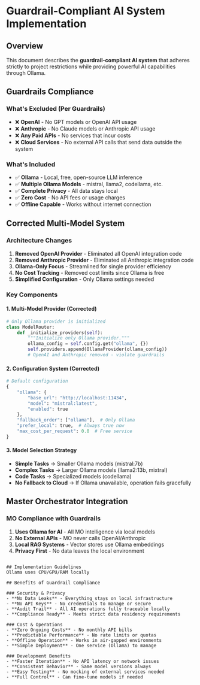 # Guardrail-Compliant AI System Implementation

## Overview

This document describes the **guardrail-compliant AI system** that adheres strictly to project restrictions while providing powerful AI capabilities through Ollama.

## Guardrails Compliance

### What's Excluded (Per Guardrails)
- ❌ **OpenAI** - No GPT models or OpenAI API usage
- ❌ **Anthropic** - No Claude models or Anthropic API usage  
- ❌ **Any Paid APIs** - No services that incur costs
- ❌ **Cloud Services** - No external API calls that send data outside the system

### What's Included
- ✅ **Ollama** - Local, free, open-source LLM inference
- ✅ **Multiple Ollama Models** - mistral, llama2, codellama, etc.
- ✅ **Complete Privacy** - All data stays local
- ✅ **Zero Cost** - No API fees or usage charges
- ✅ **Offline Capable** - Works without internet connection

## Corrected Multi-Model System

### Architecture Changes
1. **Removed OpenAI Provider** - Eliminated all OpenAI integration code
2. **Removed Anthropic Provider** - Eliminated all Anthropic integration code
3. **Ollama-Only Focus** - Streamlined for single provider efficiency
4. **No Cost Tracking** - Removed cost limits since Ollama is free
5. **Simplified Configuration** - Only Ollama settings needed

### Key Components

#### 1. Multi-Model Provider (Corrected)
```python
# Only Ollama provider is initialized
class ModelRouter:
    def _initialize_providers(self):
        """Initialize only Ollama provider."""
        ollama_config = self.config.get("ollama", {})
        self.providers.append(OllamaProvider(ollama_config))
        # OpenAI and Anthropic removed - violate guardrails
```

#### 2. Configuration System (Corrected)
```python
# Default configuration
{
    "ollama": {
        "base_url": "http://localhost:11434",
        "model": "mistral:latest",
        "enabled": true
    },
    "fallback_order": ["ollama"],  # Only Ollama
    "prefer_local": true,  # Always true now
    "max_cost_per_request": 0.0  # Free service
}
```

#### 3. Model Selection Strategy
- **Simple Tasks** → Smaller Ollama models (mistral:7b)
- **Complex Tasks** → Larger Ollama models (llama2:13b, mixtral)
- **Code Tasks** → Specialized models (codellama)
- **No Fallback to Cloud** → If Ollama unavailable, operation fails gracefully

## Master Orchestrator Integration

### MO Compliance with Guardrails
1. **Uses Ollama for AI** - All MO intelligence via local models
2. **No External APIs** - MO never calls OpenAI/Anthropic
3. **Local RAG Systems** - Vector stores use Ollama embeddings
4. **Privacy First** - No data leaves the local environment
```

## Implementation Guidelines
Ollama uses CPU/GPU/RAM locally

## Benefits of Guardrail Compliance

### Security & Privacy
- **No Data Leaks** - Everything stays on local infrastructure
- **No API Keys** - No credentials to manage or secure
- **Audit Trail** - All AI operations fully traceable locally
- **Compliance Ready** - Meets strict data residency requirements

### Cost & Operations  
- **Zero Ongoing Costs** - No monthly API bills
- **Predictable Performance** - No rate limits or quotas
- **Offline Operation** - Works in air-gapped environments
- **Simple Deployment** - One service (Ollama) to manage

### Development Benefits
- **Faster Iteration** - No API latency or network issues
- **Consistent Behavior** - Same model versions always
- **Easy Testing** - No mocking of external services needed
- **Full Control** - Can fine-tune models if needed
